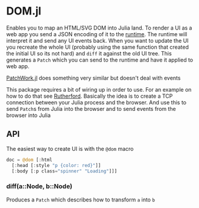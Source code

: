 # DOM.jl

Enables you to map an HTML/SVG DOM into Julia land. To render a UI as a web app you send a JSON encoding of it to the [runtime](/runtime.js). The runtime will interpret it and send any UI events back. When you want to update the UI you recreate the whole UI (probably using the same function that created the initial UI so its not hard) and `diff` it against the old UI tree. This generates a `Patch` which you can send to the runtime and have it applied to web app.

[PatchWork.jl](https://github.com/shashi/Patchwork.jl) does something very similar but doesn't deal with events

This package requires a bit of wiring up in order to use. For an example on how to do that see [Rutherford](https://github.com/jkroso/Rutherford.jl). Basically the idea is to create a TCP connection between your Julia process and the browser. And use this to send `Patch`s from Julia into the browser and to send events from the browser into Julia

## API

The easiest way to create UI is with the `@dom` macro

```julia
doc = @dom [:html
  [:head [:style "p {color: red}"]]
  [:body [:p class="spinner" "Loading"]]]
```

### diff(a::Node, b::Node)

Produces a `Patch` which describes how to transform `a` into `b`

